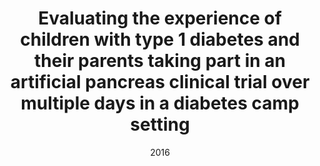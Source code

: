 ---
title: "Evaluating the experience of children with type 1 diabetes and their parents taking part in an artificial pancreas clinical trial over multiple days in a diabetes camp setting"
collection: publications
category: Journals
date: 2016
venue: 'Diabetes Care, 2016, 39(12): 2158-2164'
paperurl: ''
--- 